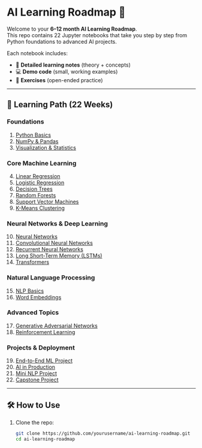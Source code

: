 # AI Learning Roadmap 🚀

Welcome to your **6–12 month AI Learning Roadmap**.  
This repo contains 22 Jupyter notebooks that take you step by step from Python foundations to advanced AI projects.  

Each notebook includes:  
- 📘 **Detailed learning notes** (theory + concepts)  
- 💻 **Demo code** (small, working examples)  
- 📝 **Exercises** (open-ended practice)  

---

## 📅 Learning Path (22 Weeks)

### Foundations
1. [Python Basics](notebooks/01_python_basics.ipynb)  
2. [NumPy & Pandas](notebooks/02_numpy_pandas.ipynb)  
3. [Visualization & Statistics](notebooks/03_visualization_stats.ipynb)  

### Core Machine Learning
4. [Linear Regression](notebooks/04_linear_regression.ipynb)  
5. [Logistic Regression](notebooks/05_logistic_regression.ipynb)  
6. [Decision Trees](notebooks/06_decision_trees.ipynb)  
7. [Random Forests](notebooks/07_random_forests.ipynb)  
8. [Support Vector Machines](notebooks/08_svms.ipynb)  
9. [K-Means Clustering](notebooks/09_kmeans.ipynb)  

### Neural Networks & Deep Learning
10. [Neural Networks](notebooks/10_neural_networks.ipynb)  
11. [Convolutional Neural Networks](notebooks/11_cnns.ipynb)  
12. [Recurrent Neural Networks](notebooks/12_rnns.ipynb)  
13. [Long Short-Term Memory (LSTMs)](notebooks/13_lstms.ipynb)  
14. [Transformers](notebooks/14_transformers.ipynb)  

### Natural Language Processing
15. [NLP Basics](notebooks/15_nlp_basics.ipynb)  
16. [Word Embeddings](notebooks/16_embeddings.ipynb)  

### Advanced Topics
17. [Generative Adversarial Networks](notebooks/17_gans.ipynb)  
18. [Reinforcement Learning](notebooks/18_rl.ipynb)  

### Projects & Deployment
19. [End-to-End ML Project](notebooks/19_end_to_end.ipynb)  
20. [AI in Production](notebooks/20_ai_production.ipynb)  
21. [Mini NLP Project](notebooks/21_project_nlp.ipynb)  
22. [Capstone Project](notebooks/22_capstone.ipynb)  

---

## 🛠️ How to Use

1. Clone the repo:  
   ```bash
   git clone https://github.com/yourusername/ai-learning-roadmap.git
   cd ai-learning-roadmap
